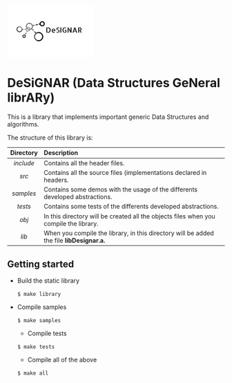 ![logo](logo.png)

# DeSiGNAR (Data Structures GeNeral librARy)

This is a library that implements important generic Data Structures and
algorithms.

The structure of this library is:

| Directory        | Description|
| :-------------: |:-------------|
| *include*     | Contains all the header files. |
| *src*      | Contains all the source files (implementations declared in headers.|
| *samples* | Contains some demos with the usage of the differents developed abstractions.|
| *tests* | Contains some tests of the differents developed abstractions.|
| *obj* |In this directory will be created all the objects files when you compile the library.|
| *lib* |When you compile the library, in this directory will be added the file **libDesignar.a.**|

## Getting started

- Build the static library

  ```shell
  $ make library
  ```

- Compile samples 

  ```shell
  $ make samples
  ```

  - Compile tests

  ```shell
  $ make tests
  ```

  - Compile all of the above

  ```shell
  $ make all
  ```

